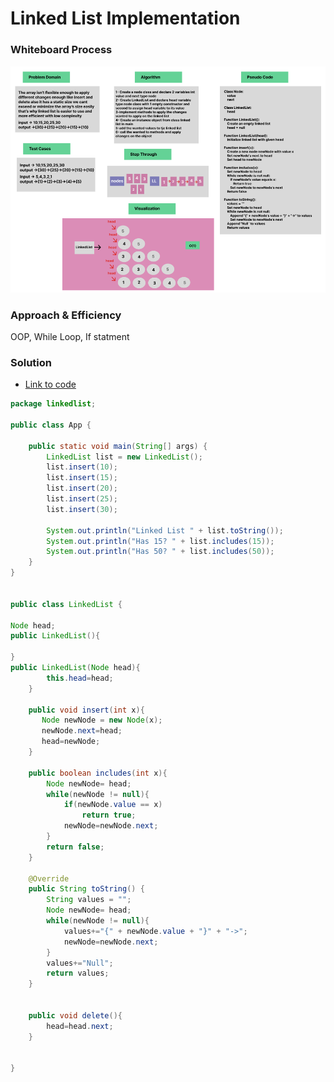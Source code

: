 # Linked List Implementation

### Whiteboard Process
![Alt text](image.png)

### Approach & Efficiency

OOP, While Loop, If statment


### Solution

- [Link to code ](/LinkedList/app/src/main/java/linkedlist/App.java)
```java 
package linkedlist;

public class App {

    public static void main(String[] args) {
        LinkedList list = new LinkedList();
        list.insert(10);
        list.insert(15);
        list.insert(20);
        list.insert(25);
        list.insert(30);

        System.out.println("Linked List " + list.toString());
        System.out.println("Has 15? " + list.includes(15));
        System.out.println("Has 50? " + list.includes(50));
    }
}


public class LinkedList {

Node head;
public LinkedList(){

}
public LinkedList(Node head){
        this.head=head;
    }

    public void insert(int x){
       Node newNode = new Node(x);
       newNode.next=head;
       head=newNode;
    }

    public boolean includes(int x){
        Node newNode= head;
        while(newNode != null){
            if(newNode.value == x)
                return true;
            newNode=newNode.next;
        }
        return false;
    }

    @Override
    public String toString() {
        String values = "";
        Node newNode= head;
        while(newNode != null){
            values+="{" + newNode.value + "}" + "->";
            newNode=newNode.next;
        }
        values+="Null";
        return values;
    }


    public void delete(){
        head=head.next;
    }


}

```
